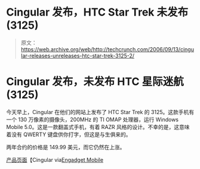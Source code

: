 # Cingular 发布，HTC Star Trek 未发布(3125) 

> 原文：<https://web.archive.org/web/http://techcrunch.com/2006/09/13/cingular-releases-unreleases-htc-star-trek-3125-2/>

# Cingular 发布，未发布 HTC 星际迷航(3125)

今天早上，Cingular 在他们的网站上发布了 HTC Star Trek 的 3125。这款手机有一个 130 万像素的摄像头，200MHz 的 TI OMAP 处理器，运行 Windows Mobile 5.0。这是一款翻盖式手机，有着 RAZR 风格的设计。不幸的是，这意味着没有 QWERTY 键盘供你打字，但这是与生俱来的。

两年合约的价格是 149.99 美元，而它仍然在上涨。

[产品页面](https://web.archive.org/web/20130627214450/http://onlinestorez.cingular.com/cell-phone-service/cell-phones/cell-phones.jsp?RFlow=A&source=INC230056&zip=75201&q_deviceId=cdsku9870228&WT.svl=mod&WT.svl=spc&WT.svl=ftr&WT.svl=spc&WT.svl=ftr&WT.svl=spc&WT.svl=acc&WT.svl=ftr&WT.svl=spc&q_tab=features&WT.svl=ftr)【Cingular via[Engadget Mobile](https://web.archive.org/web/20130627214450/http://www.engadgetmobile.com/2006/09/13/cingular-3125-htc-star-trek-now-shipping/)